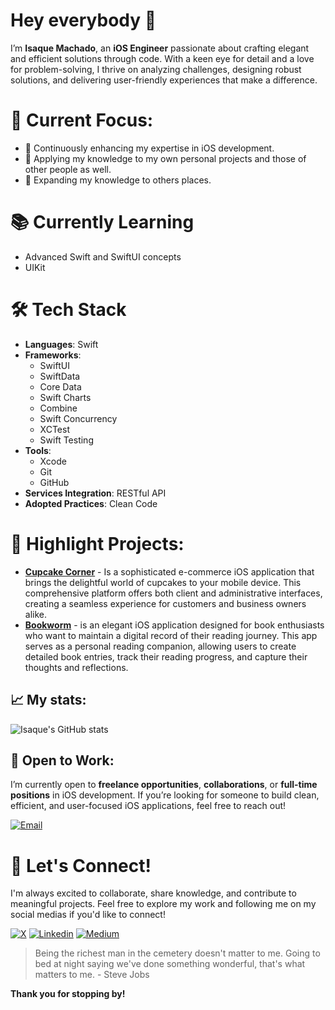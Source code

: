 # Hey everybody 👋

I’m **Isaque Machado**, an **iOS Engineer** passionate about crafting elegant and efficient solutions through code. With a keen eye for detail and a love for problem-solving, I thrive on analyzing challenges, designing robust solutions, and delivering user-friendly experiences that make a difference. <br>

# 🎯 Current Focus:
- 🧠 Continuously enhancing my expertise in iOS development.
- 📲 Applying my knowledge to my own personal projects and those of other people as well.
- 📍 Expanding my knowledge to others places.

# 📚 Currently Learning  
- Advanced Swift and SwiftUI concepts  
- UIKit

# 🛠️ Tech Stack  
- **Languages**: Swift  
- **Frameworks**:
  - SwiftUI
  - SwiftData
  - Core Data
  - Swift Charts
  - Combine
  - Swift Concurrency
  - XCTest
  - Swift Testing
- **Tools**:
  -  Xcode
  -  Git
  -  GitHub
- **Services Integration**: RESTful API  
- **Adopted Practices**: Clean Code

# 🌟 Highlight Projects:
- [**Cupcake Corner**](https://github.com/isaqueDaSilva/CupcakeCorner) - Is a sophisticated e-commerce iOS application that brings the delightful world of cupcakes to your mobile device. This comprehensive platform offers both client and administrative interfaces, creating a seamless experience for customers and business owners alike. <br>
- [**Bookworm**](https://github.com/isaqueDaSilva/Bookworm.git) - is an elegant iOS application designed for book enthusiasts who want to maintain a digital record of their reading journey. This app serves as a personal reading companion, allowing users to create detailed book entries, track their reading progress, and capture their thoughts and reflections. <br>

## 📈 My stats:
![Isaque's GitHub stats](https://github-readme-stats.vercel.app/api?username=isaqueDaSilva&show_icons=true&theme=radical)

## 🚀 Open to Work:
I’m currently open to **freelance opportunities**, **collaborations**, or **full-time positions** in iOS development. If you’re looking for someone to build clean, efficient, and user-focused iOS applications, feel free to reach out! <br>

[![Email](https://skillicons.dev/icons?i=gmail)](mailto:isaqued@icloud.com)

# 📣 Let's Connect!  
I'm always excited to collaborate, share knowledge, and contribute to meaningful projects. Feel free to explore my work and following me on my social medias if you'd like to connect!  <br>

[![X](https://img.shields.io/badge/X-000000?style=for-the-badge&logo=x&logoColor=white)](https://x.com/dev_zaquin?s=21)
[![Linkedin](https://img.shields.io/badge/LinkedIn-0077B5?style=for-the-badge&logo=linkedin&logoColor=white)](https://www.linkedin.com/in/isaquedasilva)
[![Medium](https://img.shields.io/badge/Medium-12100E?style=for-the-badge&logo=medium&logoColor=white)](https://isaquemach.medium.com)

> Being the richest man in the cemetery doesn't matter to me. Going to bed at night saying we've done something wonderful, that's what matters to me. - Steve Jobs
> 
**Thank you for stopping by!**
<!--
**isaqueDaSilva/isaqueDaSilva** is a ✨ _special_ ✨ repository because its `README.md` (this file) appears on your GitHub profile.

Here are some ideas to get you started:

- 🔭 I’m currently working on ...
- 🌱 I’m currently learning ...
- 👯 I’m looking to collaborate on ...
- 🤔 I’m looking for help with ...
- 💬 Ask me about ...
- 📫 How to reach me: ...
- 😄 Pronouns: ...
- ⚡ Fun fact: ...
-->
